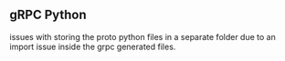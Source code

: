 ## gRPC Python

issues with storing the proto python files in a separate folder due to an import issue inside the grpc generated files.
